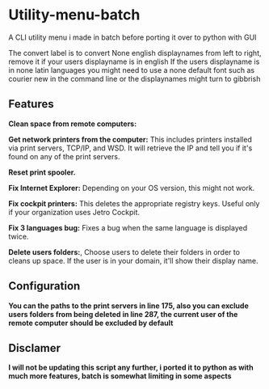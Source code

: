 # Utility-menu-batch

A CLI utility menu i made in batch before porting it over to python with GUI 

The convert label is to convert None english displaynames from left to right, remove it if your users displayname is in english 
If the users displayname is in none latin languages you might need to use a none default font such as courier new in the command line or the displaynames might turn to gibbrish


## Features
**Clean space from remote computers:**

**Get network printers from the computer:** This includes printers installed via print servers, TCP/IP, and WSD. It will retrieve the IP and tell you if it's found on any of the print servers.

**Reset print spooler.**

**Fix Internet Explorer:** Depending on your OS version, this might not work.

**Fix cockpit printers:** This deletes the appropriate registry keys. Useful only if your organization uses Jetro Cockpit.

**Fix 3 languages bug:** Fixes a bug when the same language is displayed twice.

**Delete users folders:**, Choose users to delete their folders in order to cleans up space. If the user is in your domain, it'll show their display name.

## Configuration 

**You can the paths to the print servers in line 175, also you can exclude users folders from being deleted in line 287, the current user of the remote computer should be excluded by default**

## Disclamer

**I will not be updating this script any further, i ported it to python as with much more features, batch is somewhat limiting in some aspects**
